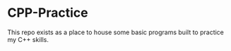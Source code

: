 # CPP-Practice
This repo exists as a place to house some basic programs built to practice my C++ skills.
